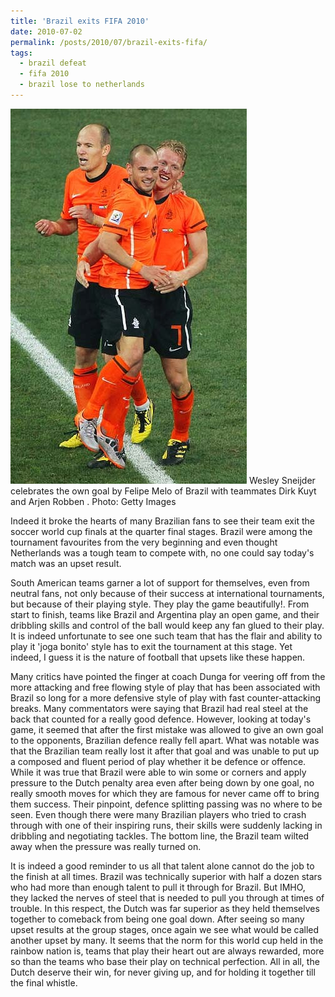 ```yaml
---
title: 'Brazil exits FIFA 2010'
date: 2010-07-02
permalink: /posts/2010/07/brazil-exits-fifa/
tags:
  - brazil defeat
  - fifa 2010
  - brazil lose to netherlands
---
```


![dutch celebrate](images/svMATCH_DUTCH-420x0.jpg "Dutch celebrate")
Wesley Sneijder celebrates the
own goal by Felipe Melo of
Brazil with teammates Dirk
Kuyt and Arjen Robben
. Photo: Getty Images



Indeed it broke the hearts of many Brazilian fans to see their team exit the soccer world cup finals at the quarter final stages. Brazil were among the tournament favourites from the very beginning and even thought Netherlands was a tough team to compete with, no one could say today's match was an upset result.

South American teams garner a lot of support for themselves, even from neutral fans, not only because of their success at international tournaments, but because of their playing style. They play the game beautifully!. From start to finish, teams like Brazil and Argentina play an open game, and their dribbling skills and control of the ball would keep any fan glued to their play. It is indeed unfortunate to see one such team that has the flair and ability to play it 'joga bonito' style has to exit the tournament at this stage. Yet indeed, I guess it is the nature of football that upsets like these happen.

Many critics have pointed the finger at coach Dunga for veering off from the more attacking and free flowing style of play that has been associated with Brazil so long for a more defensive style of play with fast counter-attacking breaks. Many commentators were saying that Brazil had real steel at the back that counted for a really good defence. However, looking at today's game, it seemed that after the first mistake was allowed to give an own goal to the opponents, Brazilian defence really fell apart. What was notable was that the Brazilian team really lost it after that goal and was unable to put up a composed and fluent period of play whether it be defence or offence. While it was true that Brazil were able to win some or corners and apply pressure to the Dutch penalty area even after being down by one goal, no really smooth moves for which they are famous for never came off to bring them success. Their pinpoint, defence splitting passing was no where to be seen. Even though there were many Brazilian players who tried to crash through with one of their inspiring runs, their skills were suddenly lacking in dribbling and negotiating tackles. The bottom line, the Brazil team wilted away when the pressure was really turned on.

It is indeed a good reminder to us all that talent alone cannot do the job to the finish at all times. Brazil was technically superior with half a dozen stars who had more than enough talent to pull it through for Brazil. But IMHO, they lacked the nerves of steel that is needed to pull you through at times of trouble. In this respect, the Dutch was far superior as they held themselves together to comeback from being one goal down. After seeing so many upset results at the group stages, once again we see what would be called another upset by many. It seems that the norm for this world cup held in the rainbow nation is, teams that play their heart out are always rewarded, more so than the teams who base their play on technical perfection. All in all, the Dutch deserve their win, for never giving up, and for holding it together till the final whistle.

